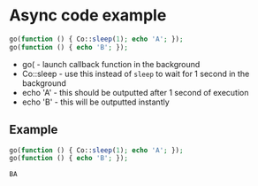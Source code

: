 # Async code example

```php
go(function () { Co::sleep(1); echo 'A'; });
go(function () { echo 'B'; });
```

- go( - launch callback function in the background
- Co::sleep - use this instead of `sleep` to wait for 1 second in the background
- echo 'A' - this should be outputted after 1 second of execution
- echo 'B' - this will be outputted instantly

## Example
```php
go(function () { Co::sleep(1); echo 'A'; });
go(function () { echo 'B'; });
```
```bash
BA
```
